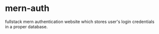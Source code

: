 # mern-auth

fullstack mern authentication website which stores user's login credentials in a proper database.
